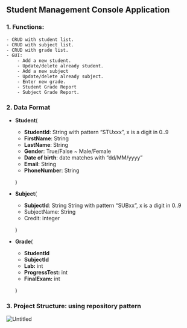 ## Student Management Console Application
### 1. Functions:
    - CRUD with student list.
    - CRUD with subject list.
    - CRUD with grade list.
    - GUI:
        - Add a new student.
        - Update/delete already student.
        - Add a new subject
        - Update/delete already subject.
        - Enter new grade.
        - Student Grade Report
        - Subject Grade Report.
### 2. Data Format
- **Student**(
    - **StudentId**: String with pattern “STUxxx”, x is a digit in 0..9
    - **FirstName**: String
    - **LastName**: String
    - **Gender**: True/False ~ Male/Female
    - **Date of birth**: date matches with “dd/MM/yyyy”
    - **Email**: String
    - **PhoneNumber**: String
    
    )
    
- **Subject**(
    - **SubjectId**: String String with pattern “SUBxx”, x is a digit in 0..9
    - SubjectName: String
    - Credit: integer
    
    )
    
- **Grade**(
    - **StudentId**
    - **SubjectId**
    - **Lab:** int
    - **ProgressTest:** int
    - **FinalExam:** int
    
    )
    
### 3. Project Structure: using **repository pattern**

![Untitled](https://s3-us-west-2.amazonaws.com/secure.notion-static.com/10b0103d-619e-4178-a02f-7604101b4b80/Untitled.png)
